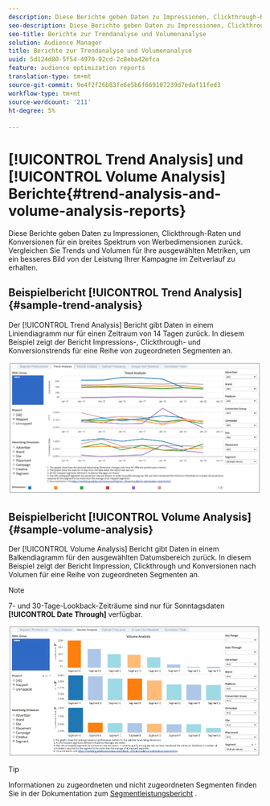 ```yaml
---
description: Diese Berichte geben Daten zu Impressionen, Clickthrough-Raten und Konversionen für ein breites Spektrum von Werbedimensionen zurück. Vergleichen Sie Trends und Volumen für Ihre ausgewählten Metriken, um ein besseres Bild von der Leistung Ihrer Kampagne im Zeitverlauf zu erhalten.
seo-description: Diese Berichte geben Daten zu Impressionen, Clickthrough-Raten und Konversionen für ein breites Spektrum von Werbedimensionen zurück. Vergleichen Sie Trends und Volumen für Ihre ausgewählten Metriken, um ein besseres Bild von der Leistung Ihrer Kampagne im Zeitverlauf zu erhalten.
seo-title: Berichte zur Trendanalyse und Volumenanalyse
solution: Audience Manager
title: Berichte zur Trendanalyse und Volumenanalyse
uuid: 5d124d80-5f54-4970-92cd-2c8eba42efca
feature: audience optimization reports
translation-type: tm+mt
source-git-commit: 9e4f2f26b83fe6e5b6f669107239d7edaf11fed3
workflow-type: tm+mt
source-wordcount: '211'
ht-degree: 5%

---
```



# [!UICONTROL Trend Analysis] und [!UICONTROL Volume Analysis] Berichte{#trend-analysis-and-volume-analysis-reports}

Diese Berichte geben Daten zu Impressionen, Clickthrough-Raten und Konversionen für ein breites Spektrum von Werbedimensionen zurück. Vergleichen Sie Trends und Volumen für Ihre ausgewählten Metriken, um ein besseres Bild von der Leistung Ihrer Kampagne im Zeitverlauf zu erhalten.

## Beispielbericht [!UICONTROL Trend Analysis] {#sample-trend-analysis}

Der [!UICONTROL Trend Analysis] Bericht gibt Daten in einem Liniendiagramm nur für einen Zeitraum von 14 Tagen zurück. In diesem Beispiel zeigt der Bericht Impressions-, Clickthrough- und Konversionstrends für eine Reihe von zugeordneten Segmenten an.

![](assets/trend-analysis.png)

## Beispielbericht [!UICONTROL Volume Analysis] {#sample-volume-analysis}

Der [!UICONTROL Volume Analysis] Bericht gibt Daten in einem Balkendiagramm für den ausgewählten Datumsbereich zurück. In diesem Beispiel zeigt der Bericht Impression, Clickthrough und Konversionen nach Volumen für eine Reihe von zugeordneten Segmenten an.

>[!NOTE]
>
>7- und 30-Tage-Lookback-Zeiträume sind nur für Sonntagsdaten **[!UICONTROL Date Through]** verfügbar.

![](assets/volume-analysis.png)

>[!TIP]
>
>Informationen zu zugeordneten und nicht zugeordneten Segmenten finden Sie in der Dokumentation zum [Segmentleistungsbericht](../../../reporting/audience-optimization-reports/aor-advertisers/segment-performance.md) .

